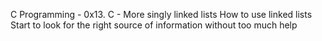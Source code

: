 C Programming - 0x13. C - More singly linked lists
How to use linked lists
Start to look for the right source of information without too much help
